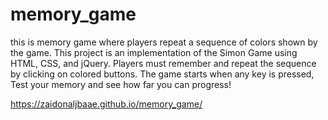 # memory_game
this is memory game where players repeat a sequence of colors shown by the game. This project is an implementation of the Simon Game using HTML, CSS, and jQuery. Players must remember and repeat the sequence by clicking on colored buttons. The game starts when any key is pressed, Test your memory and see how far you can progress!


https://zaidonaljbaae.github.io/memory_game/

